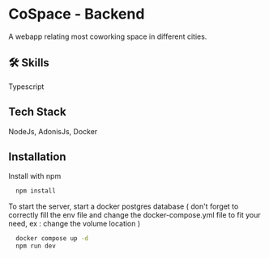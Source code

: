 # CoSpace - Backend

A webapp relating most coworking space in different cities.

## 🛠 Skills

Typescript

## Tech Stack

NodeJs, AdonisJs, Docker

## Installation

Install with npm

```bash
  npm install
```

To start the server, start a docker postgres database ( don't forget to correctly fill the env file and change the docker-compose.yml file to fit your need, ex : change the volume location )

```bash
  docker compose up -d
  npm run dev
```

